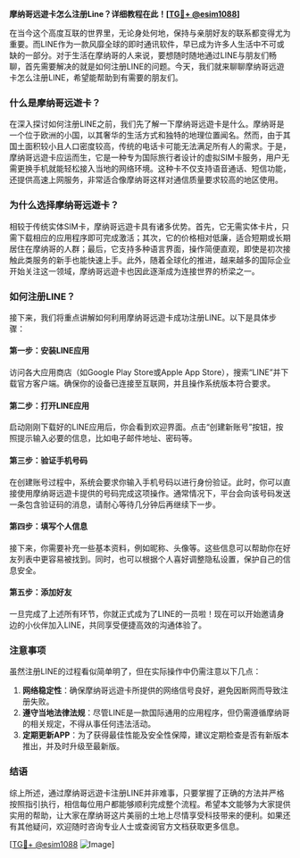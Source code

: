 **摩纳哥远遊卡怎么注册Line？详细教程在此！[[TG💪+ @esim1088](https://t.me/s/esim1088)]**

在当今这个高度互联的世界里，无论身处何地，保持与亲朋好友的联系都变得尤为重要。而LINE作为一款风靡全球的即时通讯软件，早已成为许多人生活中不可或缺的一部分。对于生活在摩纳哥的人来说，要想随时随地通过LINE与朋友们畅聊，首先需要解决的就是如何注册LINE的问题。今天，我们就来聊聊摩纳哥远遊卡怎么注册LINE，希望能帮助到有需要的朋友们。

### 什么是摩纳哥远遊卡？

在深入探讨如何注册LINE之前，我们先了解一下摩纳哥远遊卡是什么。摩纳哥是一个位于欧洲的小国，以其奢华的生活方式和独特的地理位置闻名。然而，由于其国土面积较小且人口密度较高，传统的电话卡可能无法满足所有人的需求。于是，摩纳哥远遊卡应运而生，它是一种专为国际旅行者设计的虚拟SIM卡服务，用户无需更换手机就能轻松接入当地的网络环境。这种卡不仅支持语音通话、短信功能，还提供高速上网服务，非常适合像摩纳哥这样对通信质量要求较高的地区使用。

### 为什么选择摩纳哥远遊卡？

相较于传统实体SIM卡，摩纳哥远遊卡具有诸多优势。首先，它无需实体卡片，只需下载相应的应用程序即可完成激活；其次，它的价格相对低廉，适合短期或长期居住在摩纳哥的人群；最后，它支持多种语言界面，操作简便直观，即使是初次接触此类服务的新手也能快速上手。此外，随着全球化的推进，越来越多的国际企业开始关注这一领域，摩纳哥远遊卡也因此逐渐成为连接世界的桥梁之一。

### 如何注册LINE？

接下来，我们将重点讲解如何利用摩纳哥远遊卡成功注册LINE。以下是具体步骤：

#### 第一步：安装LINE应用

访问各大应用商店（如Google Play Store或Apple App Store），搜索“LINE”并下载官方客户端。确保你的设备已连接至互联网，并且操作系统版本符合要求。

#### 第二步：打开LINE应用

启动刚刚下载好的LINE应用后，你会看到欢迎界面。点击“创建新账号”按钮，按照提示输入必要的信息，比如电子邮件地址、密码等。

#### 第三步：验证手机号码

在创建账号过程中，系统会要求你输入手机号码以进行身份验证。此时，你可以直接使用摩纳哥远遊卡提供的号码完成这项操作。通常情况下，平台会向该号码发送一条包含验证码的消息，请耐心等待几分钟后再继续下一步。

#### 第四步：填写个人信息

接下来，你需要补充一些基本资料，例如昵称、头像等。这些信息可以帮助你在好友列表中更容易被找到。同时，也可以根据个人喜好调整隐私设置，保护自己的信息安全。

#### 第五步：添加好友

一旦完成了上述所有环节，你就正式成为了LINE的一员啦！现在可以开始邀请身边的小伙伴加入LINE，共同享受便捷高效的沟通体验了。

### 注意事项

虽然注册LINE的过程看似简单明了，但在实际操作中仍需注意以下几点：

1. **网络稳定性**：确保摩纳哥远遊卡所提供的网络信号良好，避免因断网而导致注册失败。
2. **遵守当地法律法规**：尽管LINE是一款国际通用的应用程序，但仍需遵循摩纳哥的相关规定，不得从事任何违法活动。
3. **定期更新APP**：为了获得最佳性能及安全性保障，建议定期检查是否有新版本推出，并及时升级至最新版。

### 结语

综上所述，通过摩纳哥远遊卡注册LINE并非难事，只要掌握了正确的方法并严格按照指引执行，相信每位用户都能够顺利完成整个流程。希望本文能够为大家提供实用的帮助，让大家在摩纳哥这片美丽的土地上尽情享受科技带来的便利。如果还有其他疑问，欢迎随时咨询专业人士或查阅官方文档获取更多信息。

[[TG💪+ @esim1088](https://t.me/s/esim1088) ![Image](https://i.postimg.cc/4NQfJmqS/Snipaste-2025-05-13-00-14-12.png)]